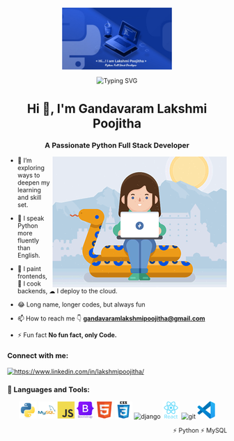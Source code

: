 <p align="center">
  <img src="https://github.com/Lakshmipoojitha-G/Lakshmipoojitha-G/blob/main/github_bg.jpg" width="50%" height="50%" />
</p>

<p align="center">
  <img src="https://readme-typing-svg.herokuapp.com?font=Fira+Code&weight=600&size=22&pause=1000&color=800080&center=true&vCenter=true&width=600&lines=Hi+👋,+I'm+Gandavaram+Lakshmi+Poojitha; 💻Python+Full+Stack+Developer;Always+Learning+New+Things+🚀" alt="Typing SVG" />
</p>
<h1 align="center">Hi 👋, I'm Gandavaram Lakshmi Poojitha</h1>
<h3 align="center">A Passionate Python Full Stack Developer</h3>

<img align="right" alt="coding" width="400" src="https://github.com/Lakshmipoojitha-G/Lakshmipoojitha-G/blob/main/gif.gif">

- 🔭 I’m exploring ways to deepen my learning and skill set.

- 🐍 I speak Python more fluently than English.  

- 🎨 I paint frontends, 🔮 I cook backends, ☁ I deploy to the cloud.  

- 😂 Long name, longer codes, but always fun

- 📫 How to reach me 👇 **gandavaramlakshmipoojitha@gmail.com**

- ⚡ Fun fact **No fun fact, only Code.**

<h3 align="left">Connect with me:</h3>
<p align="left">

<a href="https://www.linkedin.com/in/lakshmipoojitha/" target="blank"><img align="center" src="https://raw.githubusercontent.com/rahuldkjain/github-profile-readme-generator/master/src/images/icons/Social/linked-in-alt.svg" alt="https://www.linkedin.com/in/lakshmipoojitha/" height="30" width="40" /></a>
</p>

<h3 align="left">🚀 Languages and Tools:</h3>
<p align="center">
  <img src="https://raw.githubusercontent.com/devicons/devicon/master/icons/python/python-original.svg" alt="python" width="40" height="40"/> 
  <img src="https://raw.githubusercontent.com/devicons/devicon/master/icons/mysql/mysql-original-wordmark.svg" alt="mysql" width="40" height="40"/> 
  <img src="https://raw.githubusercontent.com/devicons/devicon/master/icons/javascript/javascript-original.svg" alt="javascript" width="40" height="40"/> 
  <img src="https://raw.githubusercontent.com/devicons/devicon/master/icons/bootstrap/bootstrap-original-wordmark.svg" alt="bootstrap" width="40" height="40"/> 
  <img src="https://raw.githubusercontent.com/devicons/devicon/master/icons/html5/html5-original.svg" alt="html5" width="40" height="40"/> 
  <img src="https://raw.githubusercontent.com/devicons/devicon/master/icons/css3/css3-original-wordmark.svg" alt="css3" width="40" height="40"/> 
  <img src="https://cdn.worldvectorlogo.com/logos/django.svg" alt="django" width="40" height="40"/> 
  <img src="https://raw.githubusercontent.com/devicons/devicon/master/icons/react/react-original-wordmark.svg" alt="react" width="40" height="40"/> 
  <img src="https://www.vectorlogo.zone/logos/git-scm/git-scm-icon.svg" alt="git" width="40" height="40"/> 
  <img src="https://raw.githubusercontent.com/devicons/devicon/master/icons/vscode/vscode-original.svg" alt="vscode" width="40" height="40"/> 
</p>

<p align="center">
  <marquee behavior="scroll" direction="left" scrollamount="6">
    ⚡ Python ⚡ MySQL ⚡ JavaScript ⚡ Bootstrap ⚡ HTML5 ⚡ CSS3 ⚡ Django ⚡ React ⚡ Git ⚡ VS Code ⚡
  </marquee>
</p>
